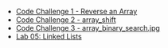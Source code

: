 * [Code Challenge 1 - Reverse an Array](readme/array_reverse.md)
* [Code Challenge 2 - array_shift](readme/array_shift.md)
* [Code Challenge 3 - array_binary_search.jpg](readme/array_binary_search.md)
* [Lab 05: Linked Lists](readme/linked_list.md)